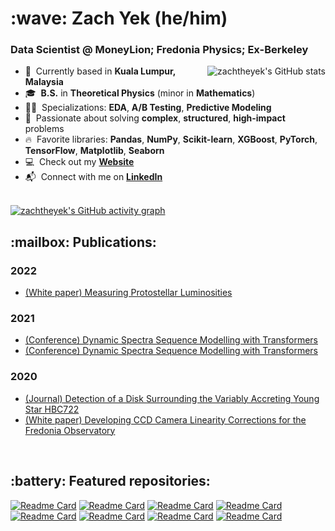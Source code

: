 <h1 align="left" id="zachtheyek-title">:wave: Zach Yek (he/him)</h1>
<h3 align="left">Data Scientist @ MoneyLion; Fredonia Physics; Ex-Berkeley </h3>


<a href="#zachtheyek-title">
  <img src="https://github-readme-stats.vercel.app/api?username=zachtheyek&show_icons=true&theme=react&count_private=true&include_all_commits=true" alt="zachtheyek's GitHub stats" align="right" />
</a>

- :pushpin: &nbsp;Currently based in **Kuala Lumpur, Malaysia**
- :mortar_board: &nbsp;**B.S.** in **Theoretical Physics** (minor in **Mathematics**)
- :man_scientist: &nbsp;Specializations: **EDA**, **A/B Testing**, **Predictive Modeling**
- :robot: &nbsp;Passionate about solving **complex**, **structured**, **high-impact** problems
- :fire: &nbsp;Favorite libraries: **Pandas**, **NumPy**, **Scikit-learn**, **XGBoost**, **PyTorch**, **TensorFlow**, **Matplotlib**, **Seaborn**
- :computer: &nbsp;Check out my **[Website](https://zachtheyek.github.io/)**
- :mailbox_with_mail: &nbsp;Connect with me on **[LinkedIn](https://www.linkedin.com/in/zachtheyek/)**

<br>

<a href="#zachtheyek-title">
  <img src="https://activity-graph.herokuapp.com/graph?username=zachtheyek&theme=react-dark" alt="zachtheyek's GitHub activity graph" />
</a>

<br>

<h2 align="left">:mailbox: Publications: </h2>

<h3 align="left"> 2022 </h3>

- [(White paper) Measuring Protostellar Luminosities](https://github.com/zachtheyek/Protostellar-Luminosity/blob/master/zach_yek_honors_thesis.pdf)

<h3 align="left"> 2021 </h3>

- [(Conference) Dynamic Spectra Sequence Modelling with Transformers](https://zenodo.org/record/5269160#.Yc9rzBNKjyh)
- [(Conference) Dynamic Spectra Sequence Modelling with Transformers](https://zenodo.org/record/5146378#.Yc-J6RPMLyg)

<h3 align="left"> 2020 </h3>

- [(Journal) Detection of a Disk Surrounding the Variably Accreting Young Star HBC722](https://iopscience.iop.org/article/10.3847/2515-5172/abb813)
- [(White paper) Developing CCD Camera Linearity Corrections for the Fredonia Observatory](https://github.com/zachtheyek/CCD-Linearity/blob/master/Yek_Dunham_2020.pdf)

<br>

<h2 align="left">:battery: Featured repositories: </h2>

[![Readme Card](https://github-readme-stats.vercel.app/api/pin/?username=zachtheyek&repo=Protostellar-Luminosity&theme=react)](https://github.com/zachtheyek/Protostellar-Luminosity)
[![Readme Card](https://github-readme-stats.vercel.app/api/pin/?username=zachtheyek&repo=Loan-Default-Prediction&theme=react)](https://github.com/zachtheyek/Loan-Default-Prediction)
[![Readme Card](https://github-readme-stats.vercel.app/api/pin/?username=zachtheyek&repo=Anime-Rec-Bot&theme=react)](https://github.com/zachtheyek/Anime-Rec-Bot)
[![Readme Card](https://github-readme-stats.vercel.app/api/pin/?username=zachtheyek&repo=StackOverflow-User-Analysis&theme=react)](https://github.com/zachtheyek/StackOverflow-User-Analysis)
[![Readme Card](https://github-readme-stats.vercel.app/api/pin/?username=zachtheyek&repo=CCD-Linearity&theme=react)](https://github.com/zachtheyek/CCD-Linearity)
[![Readme Card](https://github-readme-stats.vercel.app/api/pin/?username=zachtheyek&repo=Lanczos-Algorithm&theme=react)](https://github.com/zachtheyek/Lanczos-Algorithm)
[![Readme Card](https://github-readme-stats.vercel.app/api/pin/?username=zachtheyek&repo=HBC722&theme=react)](https://github.com/zachtheyek/HBC722)
[![Readme Card](https://github-readme-stats.vercel.app/api/pin/?username=zachtheyek&repo=autoSETI&theme=react)](https://github.com/zachtheyek/autoSETI)
